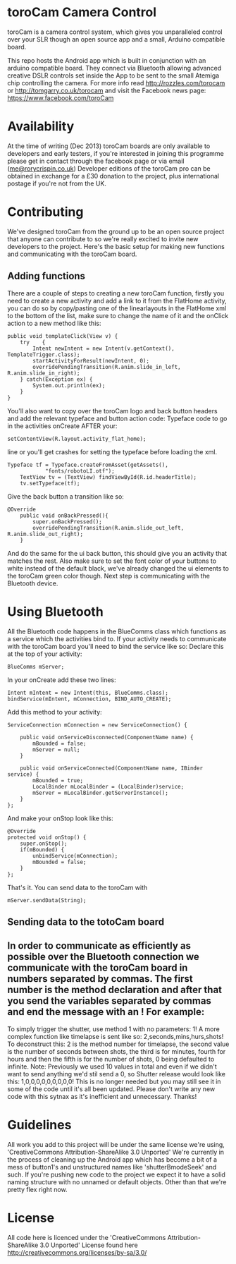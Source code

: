 toroCam Camera Control
======================

toroCam is a camera control system, which gives you unparalleled control over your SLR though an open source app and a small, Arduino compatible board.

This repo hosts the Android app which is built in conjunction with an arduino compatible board. They connect via Bluetooth allowing advanced creative DSLR controls set inside the App to be sent to the small Atemiga chip controlling the camera. For more info read http://rozzles.com/torocam or http://tomgarry.co.uk/torocam and visit the Facebook news page: https://www.facebook.com/toroCam

Availability
============
At the time of writing (Dec 2013) toroCam boards are only available to developers and early testers, if you're interested in joining this programme please get in contact through the facebook page or via email (me@rorycrispin.co.uk) 
Developer editions of the toroCam pro can be obtained in exchange for a £30 donation to the project, plus international postage if you're not from the UK.  

Contributing
============
We've designed toroCam from the ground up to be an open source project that anyone can contribute to so we're really excited to invite new developers to the project. Here's the basic setup for making new functions and communicating with the toroCam board.

Adding functions
----------------
There are a couple of steps to creating a new toroCam function, firstly you need to create a new activity and add a link to it from the FlatHome activity, you can do so by copy/pasting one of the linearlayouts in the FlatHome xml to the bottom of the list, make sure to change the name of it and the onClick action to a new method like this: 

	public void templateClick(View v) {
		try    {
			Intent newIntent = new Intent(v.getContext(), TemplateTrigger.class);    
			startActivityForResult(newIntent, 0);
			overridePendingTransition(R.anim.slide_in_left, R.anim.slide_in_right);        
		} catch(Exception ex) {
			System.out.println(ex); 
		}
	}
	
You'll also want to copy over the toroCam logo and back button headers and add the relevant typeface and button action code: 
	Typeface code to go in the activities onCreate AFTER your:
	
	setContentView(R.layout.activity_flat_home);
line or you'll get crashes for setting the typeface before loading the xml. 
	
	Typeface tf = Typeface.createFromAsset(getAssets(),
				"fonts/robotoLI.otf");
		TextView tv = (TextView) findViewById(R.id.headerTitle);
		tv.setTypeface(tf);


Give the back button a transition like so: 

	@Override
		public void onBackPressed(){
			super.onBackPressed();
			overridePendingTransition(R.anim.slide_out_left, R.anim.slide_out_right);
		}
And do the same for the ui back button, this should give you an activity that matches the rest. Also make sure to set the font color of your buttons to white instead of the default black, we've already changed the ui elements to the toroCam green color though. Next step is communicating with the Bluetooth device. 

Using Bluetooth
===============
All the Bluetooth code happens in the BlueComms class which functions as a service which the activities bind to. If your activity needs to communicate with the toroCam board you'll need to bind the service like so: 
Declare this at the top of your activity: 

	BlueComms mServer;
	
In your onCreate add these two lines:

	Intent mIntent = new Intent(this, BlueComms.class);
	bindService(mIntent, mConnection, BIND_AUTO_CREATE);

Add this method to your activity: 

	ServiceConnection mConnection = new ServiceConnection() {

		public void onServiceDisconnected(ComponentName name) {
			mBounded = false;
			mServer = null;
		}

		public void onServiceConnected(ComponentName name, IBinder service) {
			mBounded = true;
			LocalBinder mLocalBinder = (LocalBinder)service;
			mServer = mLocalBinder.getServerInstance();
		}
	};

And make your onStop look like this: 

	@Override
	protected void onStop() {
		super.onStop();
		if(mBounded) {
			unbindService(mConnection);
			mBounded = false;
		}
	};
	
That's it. You can send data to the toroCam with

	mServer.sendData(String);

Sending data to the totoCam board
---------------------------------
In order to communicate as efficiently as possible over the Bluetooth connection we communicate with the toroCam board in numbers separated by commas. The first number is the method declaration and after that you send the variables separated by commas and end the message with an ! 
For example: 
------------
To simply trigger the shutter, use method 1 with no parameters: 
	1!
A more complex function like timelapse is sent like so: 
	2,seconds,mins,hurs,shots!
To deconstruct this: 2 is the method number for timelapse, the second value is the number of seconds between shots, the third is for minutes, fourth for hours and then the fifth is for the number of shots, 0 being defaulted to infinite. 
Note: 
Previously we used 10 values in total and even if we didn't want to send anything we'd stil send a 0, so Shutter release would look like this: 
	1,0,0,0,0,0,0,0,0,0! 
This is no longer needed but you may still see it in some of the code until it's all been updated. Please don't write any new code with this sytnax as it's inefficient and unnecessary. Thanks!

Guidelines
==========
All work you add to this project will be under the same license we're using, 'CreativeCommons Attribution-ShareAlike 3.0 Unported'
We're currently in the process of cleaning up the Android app which has become a bit of a mess of button1's and unstructured names like 'shutterBmodeSeek' and such. If you're pushing new code to the project we expect it to have a solid naming structure with no unnamed or default objects. Other than that we're pretty flex right now. 

License
=======
All code here is licenced under the 'CreativeCommons Attribution-ShareAlike 3.0 Unported' License found here http://creativecommons.org/licenses/by-sa/3.0/
